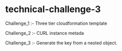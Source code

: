 # technical-challenge-3
 Challenge_1 :- Three tier cloudformation template
 
 Challenge_2 :- CURL instance metada
 
 Challenge_3 :- Generate the key from a nested object.
